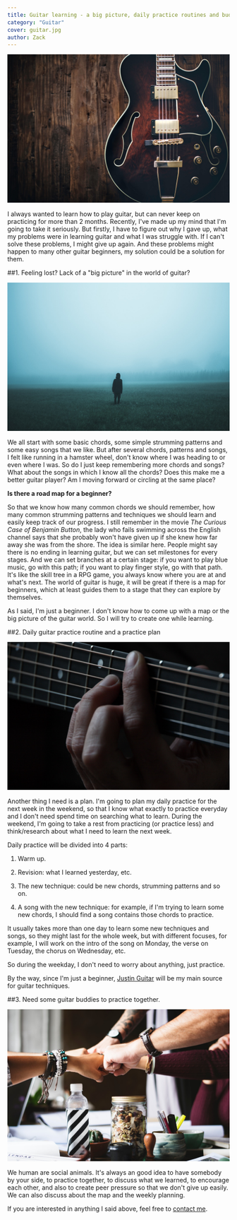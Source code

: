 ```yaml
---
title: Guitar learning - a big picture, daily practice routines and buddies
category: "Guitar"
cover: guitar.jpg
author: Zack
---
```


![Guitar Practice](guitar.jpg)

I always wanted to learn how to play guitar, but can never keep on practicing for more than 2 months. Recently, I've made up my mind that I'm going to take it seriously. But firstly, I have to figure out why I gave up, what my problems were in learning guitar and what I was struggle with. If I can't solve these problems, I might give up again. And these problems might happen to many other guitar beginners, my solution could be a solution for them.

##1. Feeling lost? Lack of a "big picture" in the world of guitar?

![Lost in guitar world](lost-in-guitar-world.jpg)

We all start with some basic chords, some simple strumming patterns and some easy songs that we like. But after several chords, patterns and songs, I felt like running in a hamster wheel, don't know where I was heading to or even where I was. So do I just keep remembering more chords and songs? What about the songs in which I know all the chords? Does this make me a better guitar player?  Am I moving forward or circling at the same place?

**Is there a road map for a beginner?**

So that we know how many common chords we should remember, how many common strumming patterns and techniques we should learn and easily keep track of our progress. I still remember in the movie *The Curious Case of Benjamin Button*, the lady who fails swimming across the English channel says that she probably won't have given up if she knew how far away she was from the shore. The idea is similar here. People might say there is no ending in learning guitar, but we can set milestones for every stages. And we can set branches at a certain stage: if you want to play blue music, go with this path; if you want to play finger style, go with that path. It's like the skill tree in a RPG game, you always know where you are at and what's next. The world of guitar is huge, it will be great if there is a map for beginners, which at least guides them to a stage that they can explore by themselves.

As I said, I'm just a beginner. I don't know how to come up with a map or the big picture of the guitar world. So I will try to create one while learning.

##2. Daily guitar practice routine and a practice plan

![Guitar Practice](guitar-practice.jpg)

Another thing I need is a plan. I'm going to plan my daily practice for the next week in the weekend, so that I know what exactly to practice everyday and I don't need spend time on searching what to learn. During the weekend, I'm going to take a rest from practicing (or practice less) and think/research about what I need to learn the next week.

Daily practice will be divided into 4 parts:

1. Warm up.

2. Revision: what I learned yesterday, etc.

3. The new technique: could be new chords, strumming patterns and so on.

4. A song with the new technique: for example, if I'm trying to learn some new chords, I should find a song contains those chords to practice.

It usually takes more than one day to learn some new techniques and songs, so they might last for the whole week, but with different focuses, for example, I will work on the intro of the song on Monday, the verse on Tuesday, the chorus on Wednesday, etc.

So during the weekday, I don't need to worry about anything, just practice.

By the way, since I'm just a beginner, [Justin Guitar](https://www.justinguitar.com/) will be my main source for guitar techniques.

##3. Need some guitar buddies to practice together.

![Guitar Buddy](guitar-buddy.jpg)

We human are social animals. It's always an good idea to have somebody by your side, to practice together, to discuss what we learned, to encourage each other, and also to create peer pressure so that we don't give up easily. We can also discuss about  the map and the weekly planning.

If you are interested in anything I said above, feel free to [contact me](/contact).